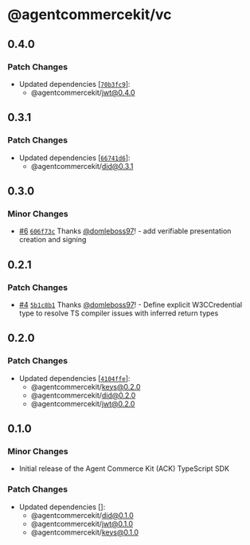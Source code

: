 # @agentcommercekit/vc

## 0.4.0

### Patch Changes

- Updated dependencies [[`70b3fc9`](https://github.com/agentcommercekit/ack/commit/70b3fc913b72a3d1322e88db675845409217039b)]:
  - @agentcommercekit/jwt@0.4.0

## 0.3.1

### Patch Changes

- Updated dependencies [[`66741d6`](https://github.com/agentcommercekit/ack/commit/66741d64221a0ca382f9279fbe1babf4a92b52d4)]:
  - @agentcommercekit/did@0.3.1

## 0.3.0

### Minor Changes

- [#6](https://github.com/agentcommercekit/ack/pull/6) [`606f73c`](https://github.com/agentcommercekit/ack/commit/606f73cf3d3271559aed8d21a2a1c228789a1a9f) Thanks [@domleboss97](https://github.com/domleboss97)! - add verifiable presentation creation and signing

## 0.2.1

### Patch Changes

- [#4](https://github.com/agentcommercekit/ack/pull/4) [`5b1c8b1`](https://github.com/agentcommercekit/ack/commit/5b1c8b1b8105e781f977379f019f96efbcab3e27) Thanks [@domleboss97](https://github.com/domleboss97)! - Define explicit W3CCredential type to resolve TS compiler issues with inferred return types

## 0.2.0

### Patch Changes

- Updated dependencies [[`4104ffe`](https://github.com/agentcommercekit/ack/commit/4104ffeae34c7ae972b375871feb09bbe5d27b73)]:
  - @agentcommercekit/keys@0.2.0
  - @agentcommercekit/did@0.2.0
  - @agentcommercekit/jwt@0.2.0

## 0.1.0

### Minor Changes

- Initial release of the Agent Commerce Kit (ACK) TypeScript SDK

### Patch Changes

- Updated dependencies []:
  - @agentcommercekit/did@0.1.0
  - @agentcommercekit/jwt@0.1.0
  - @agentcommercekit/keys@0.1.0

